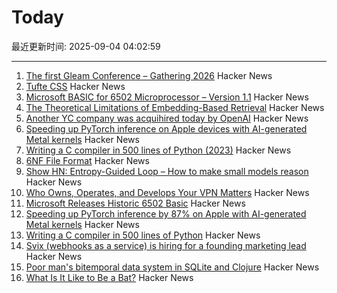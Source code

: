 # Today

最近更新时间: 2025-09-04 04:02:59

--- 
1. [The first Gleam Conference – Gathering 2026](https://gleamgathering.com/) Hacker News
2. [Tufte CSS](https://edwardtufte.github.io/tufte-css/) Hacker News
3. [Microsoft BASIC for 6502 Microprocessor – Version 1.1](https://github.com/microsoft/BASIC-M6502) Hacker News
4. [The Theoretical Limitations of Embedding-Based Retrieval](https://www.alphaxiv.org/abs/2508.21038v1) Hacker News
5. [Another YC company was acquihired today by OpenAI](https://www.alexcodes.app/blog/alex-team-joins-openai) Hacker News
6. [Speeding up PyTorch inference on Apple devices with AI-generated Metal kernels](https://gimletlabs.ai/blog/ai-generated-metal-kernels) Hacker News
7. [Writing a C compiler in 500 lines of Python (2023)](https://vgel.me/posts/c500/) Hacker News
8. [6NF File Format](https://habr.com/en/articles/942516/) Hacker News
9. [Show HN: Entropy-Guided Loop – How to make small models reason](https://github.com/monostate/weave-logprobs-reasoning-loop) Hacker News
10. [Who Owns, Operates, and Develops Your VPN Matters](https://www.opentech.fund/news/who-owns-operates-and-develops-your-vpn-matters-an-analysis-of-transparency-vs-anonymity-in-the-vpn-ecosystem-and-implications-for-users/) Hacker News
11. [Microsoft Releases Historic 6502 Basic](https://github.com/microsoft/BASIC-M6502) Hacker News
12. [Speeding up PyTorch inference by 87% on Apple with AI-generated Metal kernels](https://gimletlabs.ai/blog/ai-generated-metal-kernels) Hacker News
13. [Writing a C compiler in 500 lines of Python](https://vgel.me/posts/c500/) Hacker News
14. [Svix (webhooks as a service) is hiring for a founding marketing lead](https://www.svix.com/careers/?ashby_jid=ca9d34d5-94c9-4729-836a-423725ee8b22) Hacker News
15. [Poor man's bitemporal data system in SQLite and Clojure](https://www.evalapply.org/posts/poor-mans-time-oriented-data-system/index.html) Hacker News
16. [What Is It Like to Be a Bat?](https://en.wikipedia.org/wiki/What_Is_It_Like_to_Be_a_Bat%3F) Hacker News
